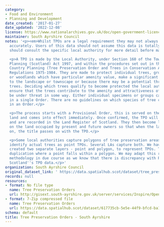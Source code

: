 ```yaml
---
category:
- Food and Environment
- Planning and Development
date_created: '2017-01-27'
date_updated: '2022-12-08'
license: https://www.nationalarchives.gov.uk/doc/open-government-licence/version/3/
maintainer: South Ayrshire Council
notes: '<p><em>Whilst TPOs are a legal requirement they may not always be digitised
  accurately. Users of this data should not assume this data is totally accurate and
  should consult the specific local authority for more detail before making any decisions</em></p>

  <p>A TPO is made by the Local Authority, under Section 160 of the Town and Country
  Planning (Scotland) Act 1997, and within the procedures set out in the Town and
  Country Planning (Tree Preservation Order and Trees in Conservation Areas) (Scotland)
  Regulations 1975-1984. They are made to protect individual trees, groups of trees
  or woodlands which have particular amenity value, make a significant contribution
  to the landscape or townscape or because there may be a potential threat to the
  trees. Deciding which trees qualify to become protected the local authority must
  ensure that the trees contribute to the amenity and attractiveness of an area and
  be under threat in some way. Either individual specimens or groups can be protected
  in a single Order. There are no guidelines on which species of tree can be included
  in an Order.</p>

  <p>The process starts with a Provisional Order, this is served on the owner of the
  land and comes into effect immediately. Once confirmed, the TPO will remain indefinitely
  and are recorded in the Land Register of Scotland. They then become legal burdens
  on the land occupied by present and future owners so that when the land is sold
  on, the title passes on with the TPO.</p>

  <p>Some local authorities capture polygons of tree preservation areas. Others will
  identify actual trees as point TPOs. Several LAs capture both. We have initially
  created two separate layers - point and polygon, to represent TPOs. This may show
  duplication where a point falls within a polygon. We may adapt this rationale and
  methodology in due course as we know that there is discrepancy with Registers of
  Scotland''s TPO data.</p>'
organization: South Ayrshire Council
original_dataset_link: ' https://data.spatialhub.scot/dataset/tree_preservation_orders-sa'
records: null
resources:
- format: No file type
  name: Tree Preservation Orders
  url: http://gisext.south-ayrshire.gov.uk/server/services/Inspire/OpenData/MapServer/WFSServer?
- format: 7-Zip compressed file
  name: Tree Preservation Orders
  url: https://data.spatialhub.scot/dataset/617735cb-5e5e-44f9-bfcd-ba15a693e2b6/resource/41d90da2-92a6-4ce7-ad78-1bf566c3d973/download/2020-02-13-na_ldp-tree-preservation-orders.7z
schema: default
title: Tree Preservation Orders - South Ayrshire
---
```

